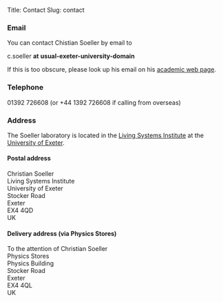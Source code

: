 Title: Contact
Slug: contact

### Email<a name="email"></a>

You can contact Chistian Soeller by email to

c.soeller __at__ __usual-exeter-university-domain__

If this is too obscure, please look up his email on his [academic web page](http://emps.exeter.ac.uk/physics-astronomy/staff/cs463).

### Telephone<a name="phone"></a>

01392 726608 (or +44 1392 726608 if calling from overseas)

### Address<a name="address"></a>

The Soeller laboratory is located in the [Living Systems Institute](http://www.exeter.ac.uk/livingsystems/) at the [University of Exeter](http://www.exeter.ac.uk/).

#### Postal address

Christian Soeller <br>
Living Systems Institute <br>
University of Exeter <br>
Stocker Road <br>
Exeter <br>
EX4 4QD <br>
UK

#### Delivery address (via Physics Stores)

To the attention of Christian Soeller <br>
Physics Stores <br>
Physics Building <br>
Stocker Road <br>
Exeter <br>
EX4 4QL <br>
UK
